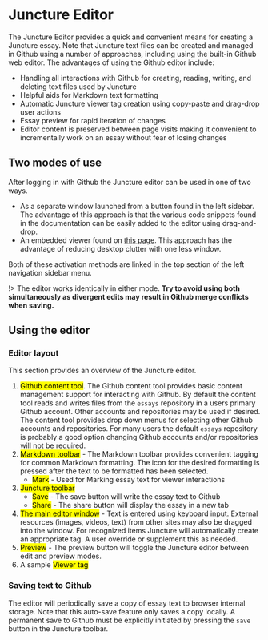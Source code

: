# Juncture Editor

The Juncture Editor provides a quick and convenient means for creating a Juncture essay.  Note that Juncture text files can be created and managed in Github using a number of approaches, including using the built-in Github web editor.  The advantages of using the Github editor include:

- Handling all interactions with Github for creating, reading, writing, and deleting text files used by Juncture
- Helpful aids for Markdown text formatting
- Automatic Juncture viewer tag creation using copy-paste and drag-drop user actions
- Essay preview for rapid iteration of changes
- Editor content is preserved between page visits making it convenient to incrementally work on an essay without fear of losing changes

## Two modes of use

After logging in with Github the Juncture editor can be used in one of two ways.

- As a separate window launched from a button found in the left sidebar. The advantage of this approach is that the various code snippets found in the documentation can be easily added to the editor using drag-and-drop.
- An embedded viewer found on [this page](/embedded-editor). This approach has the advantage of reducing desktop clutter with one less window.

Both of these activation methods are linked in the top section of the left navigation sidebar menu.

!> The editor works identically in either mode.  **Try to avoid using both simultaneously as divergent edits may result in Github merge conflicts when saving.**

## Using the editor

### Editor layout

<ve-image src="gh:juncture-digital/media/images/Juncture_Editor.jpg" anno-base="juncture-digital/juncture/docs/tools" style="float:right;"></ve-image>

This section provides an overview of the Juncture editor.

1. <mark zoomto="0,0,504,749,c67efb55">Github content tool</mark>.  The Github content tool provides basic content management support for interacting with Github.  By default the content tool reads and writes files from the `essays` repository in a users primary Github account.  Other accounts and repositories may be used if desired.  The content tool provides drop down menus for selecting other Github accounts and repositories.  For many users the default `essays` repository is probably a good option changing Github accounts and/or repositories will not be required.
2. <mark zoomto="0,0,504,749,442d8b11">Markdown toolbar</mark> - The Markdown toolbar provides convenient tagging for common Markdown formatting.  The icon for the desired formatting is pressed after the text to be formatted has been selected.
    - <mark zoomto="0,0,504,749,490ccb15">Mark</mark> - Used for Marking essay text for viewer interactions
3. <mark zoomto="504,0,504,749,665f09a2">Juncture toolbar</mark>
    - <mark zoomto="504,0,504,749,b6d6e746">Save</mark> - The save button will write the essay text to Github
    - <mark zoomto="504,0,504,749,ea5bd304">Share</mark> - The share button will display the essay in a new tab
4. <mark zoomto="0,0,1081,1602,134e67a0">The main editor window</mark> - Text is entered using keyboard input.  External resources (images, videos, text) from other sites may also be dragged into the window.  For recognized items Juncture will automatically create an appropriate tag.  A user override or supplement this as needed.
5. <mark zoomto="533,793,474,705,0e305489">Preview</mark> - The preview button will toggle the Juncture editor between edit and preview modes.
6. A sample <mark zoomto="0,0,1007,1498,3f63ff16">Viewer tag</mark>

### Saving text to Github

The editor will periodically save a copy of essay text to browser internal storage.  Note that this auto-save feature only saves a copy locally.  A permanent save to Github must be explicitly initiated by pressing the `save` button in the Juncture toolbar. 